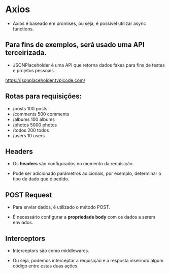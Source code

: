 # Axios

- Axios é baseado em promises, ou seja, é possível utilizar async functions.

## Para fins de exemplos, será usado uma API terceirizada.

- JSONPlaceholder é uma API que retorna dados fakes para fins de testes e projetos pessoais.

https://jsonplaceholder.typicode.com/

## Rotas para requisições:

- /posts 100 posts
- /comments 500 comments
- /albums 100 albums
- /photos 5000 photos
- /todos 200 todos
- /users 10 users

## Headers

- Os <strong>headers</strong> são configurados no momento da requisição.

- Pode ser adicionado parâmetros adicionais, por exemplo, determinar o tipo de dado que é pedido.

## POST Request

- Para enviar dados, é utilizado o método POST.

- É necessário configurar a <strong>propriedade body</strong> com os dados a serem enviados.

## Interceptors

- Interceptors são como middlewares.

- Ou seja, podemos interceptar a requisição e a resposta inserindo algum código entre estas duas ações.
